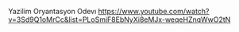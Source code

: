 Yazilim Oryantasyon Odevı
https://www.youtube.com/watch?v=3Sd9Q1oMrCc&list=PLoSmiF8EbNyXi8eMJx-weqeHZnqWwO2tN
